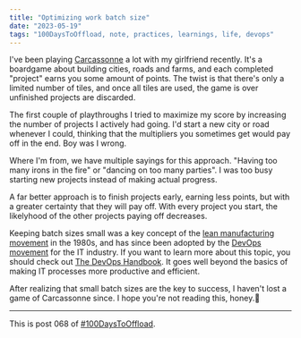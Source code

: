 ```yaml
---
title: "Optimizing work batch size"
date: "2023-05-19"
tags: "100DaysToOffload, note, practices, learnings, life, devops"
---
```


I've been playing 
[Carcassonne](https://en.m.wikipedia.org/wiki/Carcassonne_(board_game)) a lot with my girlfriend recently. It's a boardgame about building cities, roads and farms, and each completed "project" earns you some amount of points. The twist is that there's only a limited number of tiles, and once all tiles are used, the game is over unfinished projects are discarded.

The first couple of playthroughs I tried to maximize my score by increasing the number of projects I actively had going. I'd start a new city or road whenever I could, thinking that the multipliers you sometimes get would pay off in the end. Boy was I wrong.

Where I'm from, we have multiple sayings for this approach. "Having too many irons in the fire" or "dancing on too many parties". I was too busy starting new projects instead of making actual progress.

A far better approach is to finish projects early, earning less points, but with a greater certainty that they will pay off. With every project you start, the likelyhood of the other projects paying off decreases.

Keeping batch sizes small was a key concept of the [lean manufacturing movement](https://en.m.wikipedia.org/wiki/Lean_manufacturing) in the 1980s, and has since been adopted by the [DevOps movement](https://de.m.wikipedia.org/wiki/DevOps) for the IT industry. If you want to learn more about this topic, you should check out [The DevOps Handbook](https://itrevolution.com/product/the-devops-handbook-second-edition/). It goes well beyond the basics of making IT processes more productive and efficient.

After realizing that small batch sizes are the key to success, I haven't lost a game of Carcassonne since. I hope you're not reading this, honey.🤭

---

This is post 068 of [#100DaysToOffload](https://100daystooffload.com/).
